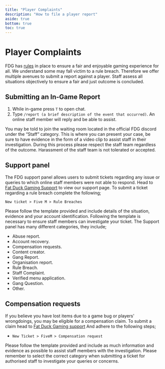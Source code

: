 ```yaml
---
title: "Player Complaints"
description: "How to file a player report"
aside: true
bottom: true
toc: true
---
```


# Player Complaints

FDG has [rules](/server-docs/rules) in place to ensure a fair and enjoyable gaming experience for all. We understand some may fall victim to a rule breach. Therefore we offer multiple avenues to submit a report against a player. Staff assess all situations objectively to ensure a fair and just outcome is concluded. 

## Submitting an In-Game Report 
1. While in-game press `T` to open chat. 
2. Type `/report (a brief description of the event that occurred)`. An online staff member will reply and be able to assist. 

You may be told to join the waiting room located in the official FDG discord under the “Staff” category. This is where you can present your case, be sure to have evidence in the form of a video clip to assist staff in their investigation. During this process please respect the staff team regardless of the outcome. Harassment of the staff team is not tolerated or accepted.   

## Support panel 
The FDG support panel allows users to submit tickets regarding any issue or queries to which online staff members were not able to respond. Head to [Fat Duck Gaming Support](https://support.fatduckgaming.com/home) to view our support page. To submit a ticket regarding a rule breach complete the following;

`New ticket > Five M > Rule Breaches`

Please follow the template provided and include details of the situation, evidence and your account identification. Following the template is necessary to ensure staff members can investigate your ticket. The Support panel  has many different categories, they include;
- Abuse report.
- Account recovery.
- Compensation requests.
- Content creator.
- Gang Report.
- Organisation report.
- Rule Breach.
- Staff Complaint.
- Verified menu application.
- Gang Question.
- Other.

## Compensation requests
If you believe you have lost items due to a game bug or players' wrongdoings, you may be eligible for a compensation claim. To submit a claim head to [Fat Duck Gaming support](https://support.fatduckgaming.com/home)
And adhere to the following steps;

- `New Ticket > FiveM > Compensation request`

Please follow the template provided and include as much information and evidence as possible to assist staff members with the investigation. Please remember to select the correct category when submitting a ticket for authorised staff to investigate your queries or concerns.



